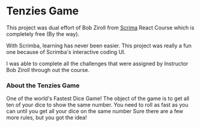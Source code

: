 # Tenzies Game

This project was dual effort of Bob Ziroll from [Scrima](https://scrimba.com/) React Course which is completely free (By the way).

With Scrimba, learning has never been easier. This project was really a fun one because of Scrimba's interactive coding UI.

I was able to complete all the challenges that were assigned by Instructor Bob Ziroll through out the course.

### About the Tenzies Game

One of the world's Fastest Dice Game! The object of the game is to get all ten of your dice to show the same number. You need to roll as fast as you can until you get all your dice on the same number Sure there are a few more rules, but you got the idea!
